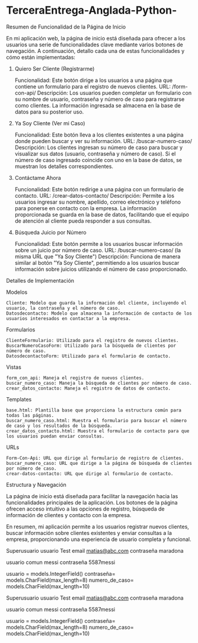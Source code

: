 ﻿# TerceraEntrega-Anglada-Python-
Resumen de Funcionalidad de la Página de Inicio

En mi aplicación web, la página de inicio está diseñada para ofrecer a los usuarios una serie de funcionalidades clave mediante varios botones de navegación. A continuación, detallo cada una de estas funcionalidades y cómo están implementadas:

1. Quiero Ser Cliente (Registrarme)

    Funcionalidad: Este botón dirige a los usuarios a una página que contiene un formulario para el registro de nuevos clientes.
    URL: /form-con-api/
    Descripción: Los usuarios pueden completar un formulario con su nombre de usuario, contraseña y número de caso para registrarse como clientes. La información ingresada se almacena en la base de datos para su posterior uso.

2. Ya Soy Cliente (Ver mi Caso)

    Funcionalidad: Este botón lleva a los clientes existentes a una página donde pueden buscar y ver su información.
    URL: /buscar-numero-caso/
    Descripción: Los clientes ingresan su número de caso para buscar y visualizar sus datos (usuario, contraseña y número de caso). Si el número de caso ingresado coincide con uno en la base de datos, se muestran los detalles correspondientes.

3. Contáctame Ahora

    Funcionalidad: Este botón redirige a una página con un formulario de contacto.
    URL: /crear-datos-contacto/
    Descripción: Permite a los usuarios ingresar su nombre, apellido, correo electrónico y teléfono para ponerse en contacto con la empresa. La información proporcionada se guarda en la base de datos, facilitando que el equipo de atención al cliente pueda responder a sus consultas.

4. Búsqueda Juicio por Número

    Funcionalidad: Este botón permite a los usuarios buscar información sobre un juicio por número de caso.
    URL: /buscar-numero-caso/ (la misma URL que "Ya Soy Cliente")
    Descripción: Funciona de manera similar al botón "Ya Soy Cliente", permitiendo a los usuarios buscar información sobre juicios utilizando el número de caso proporcionado.

Detalles de Implementación

Modelos

    Cliente: Modelo que guarda la información del cliente, incluyendo el usuario, la contraseña y el número de caso.
    Datosdecontacto: Modelo que almacena la información de contacto de los usuarios interesados en contactar a la empresa.

Formularios

    ClienteFormulario: Utilizado para el registro de nuevos clientes.
    BuscarNumeroCasoForm: Utilizado para la búsqueda de clientes por número de caso.
    DatosdecontactoForm: Utilizado para el formulario de contacto.

Vistas

    form_con_api: Maneja el registro de nuevos clientes.
    buscar_numero_caso: Maneja la búsqueda de clientes por número de caso.
    crear_datos_contacto: Maneja el registro de datos de contacto.

Templates

    base.html: Plantilla base que proporciona la estructura común para todas las páginas.
    buscar_numero_caso.html: Muestra el formulario para buscar el número de caso y los resultados de la búsqueda.
    crear_datos_contacto.html: Muestra el formulario de contacto para que los usuarios puedan enviar consultas.

URLs

    Form-Con-Api: URL que dirige al formulario de registro de clientes.
    buscar_numero_caso: URL que dirige a la página de búsqueda de clientes por número de caso.
    crear-datos-contacto: URL que dirige al formulario de contacto.

Estructura y Navegación

La página de inicio está diseñada para facilitar la navegación hacia las funcionalidades principales de la aplicación. Los botones de la página ofrecen acceso intuitivo a las opciones de registro, búsqueda de información de clientes y contacto con la empresa.

En resumen, mi aplicación permite a los usuarios registrar nuevos clientes, buscar información sobre clientes existentes y enviar consultas a la empresa, proporcionando una experiencia de usuario completa y funcional.

Superusuario
usuario Test
email matias@abc.com
contraseña maradona

usuario comun
messi
contraseña 5587messi

usuario = models.IntegerField()
    contraseña= models.CharField(max_length=8)
    numero_de_caso= models.CharField(max_length=10)


Superusuario
usuario Test
email matias@abc.com
contraseña maradona

usuario comun
messi
contraseña 5587messi

usuario = models.IntegerField()
    contraseña= models.CharField(max_length=8)
    numero_de_caso= models.CharField(max_length=10)
